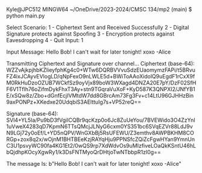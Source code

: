 Kyle@JPC512 MINGW64 ~/OneDrive/2023-2024/CMSC 134/mp2 (main)
$ python main.py

Select Scenario:
1 - Ciphertext Sent and Received Successfully
2 - Digital Signature protects against Spoofing
3 - Encryption protects against Eavesdropping
4 - Quit
Input: 1

Input Message: Hello Bob! I can't wait for later tonight! xoxo -Alice

Transmitting Ciphertext and Signature over channel...
Ciphertext (base-64):
WZZvAjkpjhbKZIieyfphKg4c0+WTw6DQRBVVvuSdzEUaomymzFAPi/t5BRvuFZ4ixJCAyvEVlogLD/qNpFexO9nLWLE5d+BWiToAAoXidolQ9uEgdF1rCxX9fM0RkHuDzoOZUB7WCkfSz9oyVjx89boW3WXagd4DNZA20E7pY/DzF02SfHF6V1Tflh76oZifmDykFhxT3Ay+stn9TGqraVuXoF+KyD587K3QNPXI2/JNfYB1E/xSQw8z/Zbo+dGnfEcjIVMtdW7dd8GBrcAm73Fg3Fv+c14LtU96GJHHzBin9axPONPz+XKedxe20UdqbiS3AElttuIg7s+VP52reQ==

Signature (base-64):
SVl4+YL5Ia/Pu9bD3fVgiICQBr9qcKzp0o6Jc8ZuUeYou/7BVEWido3O4ZzYnI1uVweX4283qD7KpmN6TTsQMcjJLNyG6cxm0YS351bc6SVqEZVr88LdJ9vN9LGj72y0oEf/L+YD5nQPV/WnGXbBj5RsUFEWU/Z3emthv8AWPBKHM8CORGp+zox8q2x/wOjnM1BHTBEeKzjRAYqHju9PPNSfcZQiZcFgwHYan9YmnUnC3U1psvyWC90fa4KG1Et2/0wQS9rp7XdWdvOs9uMIzfiveLOaQkKSntU46hLbQjdhpKOcyXgwRy1/k3DsFNTMyoQrDHtjoTwNTbbpR1zI0g==

The message Is: b"Hello Bob! I can't wait for later tonight! xoxo -Alice"
